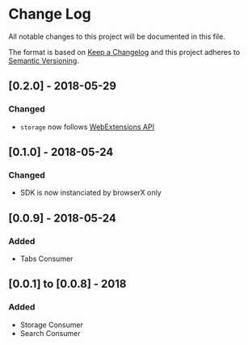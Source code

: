# Change Log
All notable changes to this project will be documented in this file.

The format is based on [Keep a Changelog](http://keepachangelog.com/)
and this project adheres to [Semantic Versioning](http://semver.org/).

## [0.2.0] - 2018-05-29
### Changed
- `storage` now follows [WebExtensions API](https://developer.mozilla.org/en-US/Add-ons/WebExtensions/API/storage/local)

## [0.1.0] - 2018-05-24
### Changed
- SDK is now instanciated by browserX only

## [0.0.9] - 2018-05-24
### Added
- Tabs Consumer

## [0.0.1] to [0.0.8] - 2018
### Added
- Storage Consumer
- Search Consumer
